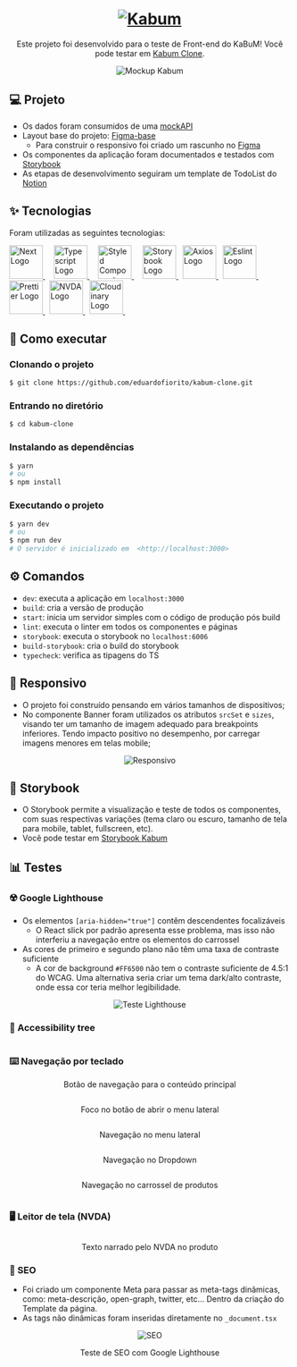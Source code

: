 <h1 align="center">
<a href="http://kabum-clone-five.vercel.app/">
  <img src="https://res.cloudinary.com/dtz06cfki/image/upload/v1658323016/capa_bhvp5z.jpg" alt="Kabum" />
</a>
</h1>

<p align="center">
  Este projeto foi desenvolvido para o teste de Front-end do KaBuM! Você pode testar em <a href="https://kabum-clone-five.vercel.app" target="_blank">Kabum Clone</a>.
</p>

<p align="center">
  <img src="https://res.cloudinary.com/dtz06cfki/image/upload/v1658323149/mockup_isk9ug.png" alt="Mockup Kabum" />
</p>

## 💻 Projeto

- Os dados foram consumidos de uma [mockAPI](https://mockapi.io/)
- Layout base do projeto: [Figma-base](https://www.figma.com/file/XQ1KqEcyYtdw0GRcu4MkPf/kabum-home?node-id=0%3A1)
  - Para construir o responsivo foi criado um rascunho no [Figma](https://www.figma.com/file/fFqF4S10zZvJZqjqlcIXaR/Kabum-Home-(Rascunho)?node-id=0%3A1)
- Os componentes da aplicação foram documentados e testados com [Storybook](http://kabum-storybook.vercel.app/)
- As etapas de desenvolvimento seguiram um template de TodoList do [Notion](https://silken-message-5cf.notion.site/f6fbdfef9b654d1395f1d274c379674f?v=7ef50b80b1024434829c06a2415cf0a0)

## ✨ Tecnologias

Foram utilizadas as seguintes tecnologias:

<a href="https://nextjs.org">
  <img width="60" title="NextJs" src="https://res.cloudinary.com/dtz06cfki/image/upload/v1658221602/kabum/next_s4ls0i.png" alt="Next Logo">
</a> &nbsp;  &nbsp; 


<a href="https://www.typescriptlang.org">
  <img width="60" title="Typescript" src="https://res.cloudinary.com/dtz06cfki/image/upload/v1658221602/kabum/ts_pscmln.png" alt="Typescript Logo" >
</a> &nbsp;  &nbsp; 


<a href="https://styled-components.com">
  <img width="60" title="Styled Components" src="https://res.cloudinary.com/dtz06cfki/image/upload/v1658221602/kabum/styled_ohdgkt.png" alt="Styled Components Logo" >
</a> &nbsp;  &nbsp; 

<a href="https://storybook.js.org/">
  <img  width="60" title="Storybook" alt="Storybook Logo" src="https://res.cloudinary.com/dtz06cfki/image/upload/v1658221602/kabum/storybook_r43i14.png">
</a> &nbsp; 

<a href="https://axios-http.com/ptbr/docs/intro">
  <img  width="60" title="Axios" alt="Axios Logo" src="https://res.cloudinary.com/dtz06cfki/image/upload/v1658221602/kabum/axios_ldoetw.png">
</a> &nbsp; 

<a href="https://eslint.org">
  <img  width="60" title="Eslint" alt="Eslint Logo" src="https://res.cloudinary.com/dtz06cfki/image/upload/v1658221602/kabum/eslint_bkagnj.png">
</a> &nbsp; 

<a href="https://prettier.io/">
  <img  width="60" title="Prettier" alt="Prettier Logo" src="https://res.cloudinary.com/dtz06cfki/image/upload/v1658221602/kabum/prettier_cp4meu.png">
</a> &nbsp; 

<a href="https://www.nvaccess.org/">
  <img  width="60" title="NVDA" alt="NVDA Logo" src="https://res.cloudinary.com/dtz06cfki/image/upload/v1658221602/kabum/nvda_ynxehz.png">
</a> &nbsp; 

<a href="https://cloudinary.com/">
  <img  width="60" title="Cloudinary" alt="Cloudinary Logo" src="https://res.cloudinary.com/dtz06cfki/image/upload/v1658222900/kabum/cloudinary_xu3sy0.png">
</a> &nbsp; 


## 🚀 Como executar

### Clonando o projeto
```bash
$ git clone https://github.com/eduardofiorito/kabum-clone.git
```
### Entrando no diretório
```bash
$ cd kabum-clone
```
### Instalando as dependências
```bash
$ yarn
# ou
$ npm install
```
### Executando o projeto
```bash
$ yarn dev
# ou
$ npm run dev
# O servidor é inicializado em  <http://localhost:3000>
```

## ⚙️ Comandos

- `dev`: executa a aplicação em `localhost:3000`
- `build`: cria a versão de produção
- `start`: inicia um servidor simples com o código de produção pós build
- `lint`: executa o linter em todos os componentes e páginas
- `storybook`: executa o storybook no `localhost:6006`
- `build-storybook`: cria o build do storybook
- `typecheck`:  verifica as tipagens do TS


## 📱 Responsivo

- O projeto foi construído pensando em vários tamanhos de dispositivos;
- No componente Banner foram utilizados os atributos `srcSet` e `sizes`, visando ter um tamanho de imagem adequado para breakpoints inferiores. Tendo impacto positivo no desempenho, por carregar imagens menores em telas mobile;

<p align="center">
  <img src="https://res.cloudinary.com/dtz06cfki/image/upload/v1658324715/responsivo_m9eoc7.jpg" alt="Responsivo" />
</p>

## 📖 Storybook
- O Storybook permite a visualização e teste de todos os componentes, com suas respectivas variações (tema claro ou escuro, tamanho de tela para mobile, tablet, fullscreen, etc).
- Você pode testar em [Storybook Kabum](https://kabum-storybook.vercel.app/)

## 📊 Testes

### ☢️ Google Lighthouse

- Os elementos `[aria-hidden="true"]` contêm descendentes focalizáveis
  - O React slick por padrão apresenta esse problema, mas isso não interferiu a navegação entre os elementos do carrossel
- As cores de primeiro e segundo plano não têm uma taxa de contraste suficiente
  - A cor de background `#FF6500` não tem o contraste suficiente de  4.5:1 do WCAG. Uma alternativa seria criar um tema dark/alto contraste, onde essa cor teria melhor legibilidade.

<p align="center">
  <img src="https://res.cloudinary.com/dtz06cfki/image/upload/v1658228080/kabum/lighthouse_dd2xa0.png" alt="Teste Lighthouse" />
</p>

### 🌳 Accessibility tree
<p align="center">
  <img src="https://res.cloudinary.com/dtz06cfki/image/upload/v1658228404/tree_hrx0rt.png" alt=""/>
</p>

### ⌨️ Navegação por teclado
<p align="center">
  Botão de navegação para o conteúdo principal
</p>
<p align="center">
  <img src="https://res.cloudinary.com/dtz06cfki/image/upload/v1658229036/kabum/image_69_doxe6u.jpg" alt=""/>
</p>

<p align="center">
  Foco no botão de abrir o menu lateral
</p>
<p align="center">
  <img src="https://res.cloudinary.com/dtz06cfki/image/upload/v1658229036/kabum/image_72_mvuarr.jpg" alt=""/>
</p>

<p align="center">
  Navegação no menu lateral
</p>
<p align="center">
  <img src="https://res.cloudinary.com/dtz06cfki/image/upload/v1658229218/kabum/image_71_o3cyvy.jpg" alt=""/>
</p>

<p align="center">
  Navegação no Dropdown
</p>

<p align="center">
  <img src="https://res.cloudinary.com/dtz06cfki/image/upload/v1658229036/kabum/image_70_q2xytp.jpg" alt=""/>
</p>


<p align="center">
  Navegação no carrossel de produtos
</p>

<p align="center">
  <img src="https://res.cloudinary.com/dtz06cfki/image/upload/v1658229036/kabum/image_73_nsdki7.jpg" alt=""/>
</p>

### 🖥️ Leitor de tela (NVDA)

<p align="center">
  <img src="https://res.cloudinary.com/dtz06cfki/image/upload/v1658229873/kabum/nvda_j86r5n.png" alt=""/>
</p>
<p align="center">
  Texto narrado pelo NVDA no produto
</p>

### 🔎 SEO

- Foi criado um componente Meta para passar as meta-tags dinâmicas, como: meta-descrição, open-graph, twitter, etc... Dentro da criação do Template da página.
- As tags não dinâmicas foram inseridas diretamente no `_document.tsx`

<p align="center">
  <img src="https://res.cloudinary.com/dtz06cfki/image/upload/v1658231057/kabum/seo_qbxrit.png" alt="SEO"/>
</p>
<p align="center">
  Teste de SEO com Google Lighthouse
</p>
